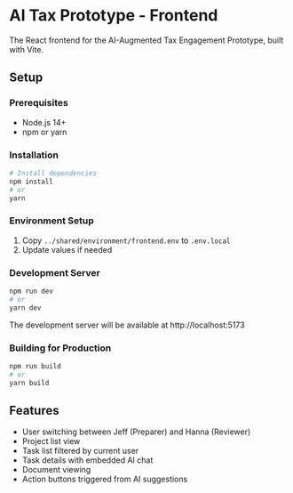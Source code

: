 # AI Tax Prototype - Frontend

The React frontend for the AI-Augmented Tax Engagement Prototype, built with Vite.

## Setup

### Prerequisites

- Node.js 14+
- npm or yarn

### Installation

```bash
# Install dependencies
npm install
# or
yarn
```

### Environment Setup

1. Copy `../shared/environment/frontend.env` to `.env.local`
2. Update values if needed

### Development Server

```bash
npm run dev
# or
yarn dev
```

The development server will be available at http://localhost:5173

### Building for Production

```bash
npm run build
# or
yarn build
```

## Features

- User switching between Jeff (Preparer) and Hanna (Reviewer)
- Project list view
- Task list filtered by current user
- Task details with embedded AI chat
- Document viewing
- Action buttons triggered from AI suggestions
